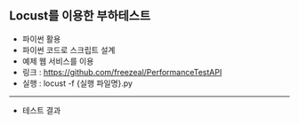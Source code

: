 Locust를 이용한 부하테스트
--------------------------------------------
- 파이썬 활용
- 파이썬 코드로 스크립트 설계
- 예제 웹 서비스를 이용
- 링크 : https://github.com/freezeal/PerformanceTestAPI
- 실행 : locust -f {실행 파일명}.py
---------------------------------------------
- 테스트 결과